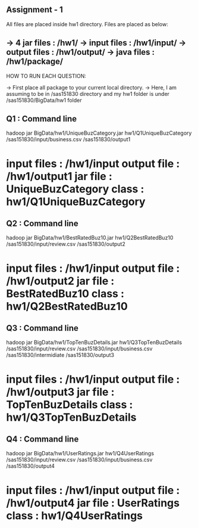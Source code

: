 Assignment - 1
--------------------------------------------------

All files are placed inside hw1 directory.
Files are placed as below:

-> 4 jar files 	: /hw1/
-> input files 	: /hw1/input/
-> output files	: /hw1/output<number>/
-> java files	: /hw1/package/
---------------------------------------------------

HOW TO RUN EACH QUESTION:

-> First place all package to your current local directory.
-> Here, I am assuming to be in /sas151830 directory and my hw1 folder is under /sas151830/BigData/hw1 folder

Q1 : Command line
---------------------------------------------------
hadoop jar BigData/hw1/UniqueBuzCategory.jar hw1/Q1UniqueBuzCategory /sas151830/input/business.csv /sas151830/output1

input files	: /hw1/input
output file	: /hw1/output1
jar file	: UniqueBuzCategory
class		: hw1/Q1UniqueBuzCategory
====================================================

Q2 : Command line
---------------------------------------------------
hadoop jar BigData/hw1/BestRatedBuz10.jar hw1/Q2BestRatedBuz10 /sas151830/input/review.csv /sas151830/output2

input files	: /hw1/input
output file	: /hw1/output2
jar file	: BestRatedBuz10
class		: hw1/Q2BestRatedBuz10
====================================================

Q3 : Command line
---------------------------------------------------
hadoop jar BigData/hw1/TopTenBuzDetails.jar hw1/Q3TopTenBuzDetails /sas151830/input/review.csv /sas151830/input/business.csv /sas151830/intermidiate /sas151830/output3

input files	: /hw1/input
output file	: /hw1/output3
jar file	: TopTenBuzDetails
class		: hw1/Q3TopTenBuzDetails
====================================================

Q4 : Command line
---------------------------------------------------
hadoop jar BigData/hw1/UserRatings.jar hw1/Q4UserRatings /sas151830/input/review.csv /sas151830/input/business.csv /sas151830/output4

input files	: /hw1/input
output file	: /hw1/output4
jar file	: UserRatings
class		: hw1/Q4UserRatings
====================================================